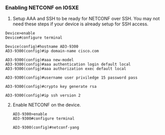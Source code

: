 ### Enabling NETCONF on IOSXE

1. Setup AAA and SSH to be ready for NETCONF over SSH. You may not need these steps if your device is already setup for SSH access.

````
Device>enable
Device#configure terminal

Device(config)#hostname AD3-9300
AD3-9300(config)#ip domain-name cisco.com

AD3-9300(config)#aaa new-model
AD3-9300(config)#aaa authentication login default local
AD3-9300(config)#aaa authorization exec default local

AD3-9300(config)#username user priviledge 15 password pass

AD3-9300(config)#crypto key generate rsa

AD3-9300(config)#ip ssh version 2
````

2. Enable NETCONF on the device.

   ```
   AD3-9300>enable
   AD3-9300#configure terminal

   AD3-9300(config)#netconf-yang
   ```